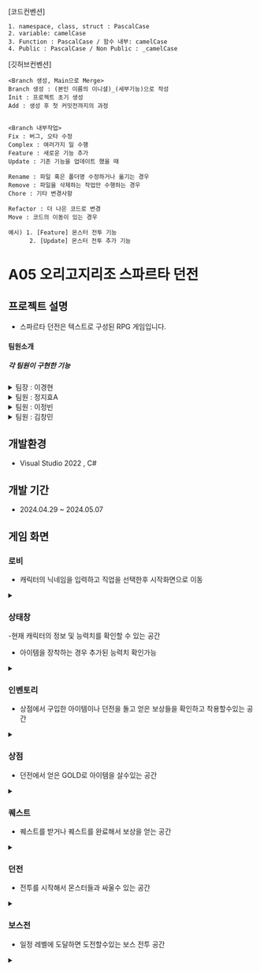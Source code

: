 [코드컨벤션]

	1. namespace, class, struct : PascalCase
	2. variable: camelCase
	3. Function : PascalCase / 함수 내부: camelCase
	4. Public : PascalCase / Non Public : _camelCase


[깃허브컨벤션]

	<Branch 생성, Main으로 Merge>
	Branch 생성 : (본인 이름의 이니셜)_(세부기능)으로 작성
	Init : 프로젝트 초기 생성
	Add : 생성 후 첫 커밋전까지의 과정
	
	
	<Branch 내부작업>
	Fix : 버그, 오타 수정
	Complex : 여러가지 일 수행
	Feature : 새로운 기능 추가
	Update : 기존 기능을 업데이트 했을 때

	Rename : 파일 혹은 폴더명 수정하거나 옮기는 경우
	Remove : 파일을 삭제하는 작업만 수행하는 경우
	Chore : 기타 변경사항

	Refactor : 더 나은 코드로 변경
	Move : 코드의 이동이 있는 경우

	예시) 1. [Feature] 몬스터 전투 기능
		  2. [Update] 몬스터 전투 추가 기능

	
# A05 오리고지리조 스파르타 던전

## 프로젝트 설명
- 스파르타 던전은 텍스트로 구성된 RPG 게임입니다.
#### 팀원소개
##### 각 팀원이 구현한 기능

<details><summary>팀장 : 이경현</summary>

- 구현기능
  - 레벨업 기능
  - 보상 추가
  - 아이템 적용
  - 상점 기능

</details>

<details><summary>팀원 : 정지효A</summary>

- 캐릭터 생성 기능
- 직업 선택 기능
- 게임 저장하기

</details>

<details><summary>팀원 : 이정빈</summary>

- 몬스터 종류 및 보스 추가
- 퀘스트 기능
- 퀘스트 선택과 완료 기능

</details>

<details><summary>팀원 : 김창민</summary>

- 스킬 기능
- 전투 기능
- 보스 스테이지

</details>

## 개발환경 
- Visual Studio 2022 , C#
## 개발 기간
- 2024.04.29 ~ 2024.05.07
## 게임 화면
### 로비
- 캐릭터의 닉네임을 입력하고 직업을 선택한후 시작화면으로 이동
<details><summary></summary>

![인트로 메인화면2](https://github.com/amor1523/-A05-SpartaDungeonTextRpg/assets/167047045/beaebcff-fa1b-4483-bff6-4e294a4a8b70)

<details><summary>코드 보기</summary>

```csharp
public void MainMenu()
{
    Console.Clear();
    Console.WriteLine("스파르타 던전에 오신 여러분 환영합니다.");
    Console.WriteLine("이제 전투를 시작할 수 있습니다.\n");
    Console.WriteLine("1. 상태보기");
    if (player.Level >= 1 && player.Level <= 4)
        Console.WriteLine($"2. 전투시작 (현재 진행 : {player.Level} Stage)");
    else
    {
        Console.Write($"2. 전투시작 ");
        ConsoleUtility.PrintTextHighlights(ConsoleColor.Red, "", "(현재 진행 : 보스 Stage!!)");
    }
    Console.WriteLine("3. 인벤토리");
    Console.WriteLine("4. 상점");
    Console.WriteLine("5. 물약사용");
    Console.WriteLine("6. 퀘스트");
    Console.WriteLine("7. 게임종료");
    Console.WriteLine();
    Console.WriteLine();
    Console.WriteLine("0. 저장하기");
    Console.WriteLine();

    int input = ConsoleUtility.PromptMenuChoice(0, 7);
    switch (input)
    {
        case 0:
            JsonSerialize.SaveData(player, item, potion, quest);
            break;
        case 1:
            StatusMenu();
            break;

        case 2:
            battle = new Battle(player, monsters, this, skill, potion);
            battle.BattleMenu();
            break;

        case 3:
            item.Inventory();
            break;

        case 4:
            item.Shop();
            break;
        case 5:
            potion.PotionInventory();
            break;
        case 6:
            quest.QuestList(player, Quest.questData);
            break;
        case 7:
            GamePlay = false;
            Console.WriteLine("\n게임을 종료합니다.");
            break;
    }
}
```

</details>
</details>

### 상태창
-현재 캐릭터의 정보 및 능력치를 확인할 수 있는 공간

- 아이템을 장착하는 경우 추가된 능력치 확인가능
<details><summary></summary>
	
![A05_TextRPG (5)](https://github.com/amor1523/-A05-SpartaDungeonTextRpg/assets/167047045/166b1b57-f304-47fc-a267-99c8a241009f)
<details><summary>코드 보기</summary>

```csharp
    public void StatusMenu()
    {
        player.Atk = player.NonEquipAtk;
        player.Def = player.NonEquipDef;

        bool flagEquipArmor = false;
        bool flagEquipWeapon = false;

        int equipArmorPower = 0;
        int equipWeaponPower = 0;

        int equipAtk = 0;
        int equipDef = 0;

        Console.Clear();
        ConsoleUtility.ShowTitle("[상태보기]");
        Console.WriteLine("캐릭터의 정보를 표시합니다.\n");
        Console.WriteLine($"Lv. {player.Level}");
        Console.WriteLine($"{player.Name} ({dict[player.Job]})");

        if (Item.InventoryIndex.Count != 0)
        {
            foreach (var equip in Item.InventoryIndex)
            {
                if (equip.FlagEquip)
                {
                    if (equip.AttackPower != 0)
                    {
                        flagEquipWeapon = true;
                        equipWeaponPower += equip.AttackPower;
                    }
                    if (equip.DefensivePower != 0)
                    {
                        flagEquipArmor = true;
                        equipArmorPower += equip.DefensivePower;
                    }
                }
            }
            equipAtk = player.Atk + equipWeaponPower;
            equipDef = player.Def + equipArmorPower;
        }

        if (!flagEquipWeapon)
        {
            Console.Write(ConsoleUtility.PadRightForMixedText("공격력", 10));
            Console.WriteLine($" : {player.Atk}");
        }
        else
        {
            Console.Write(ConsoleUtility.PadRightForMixedText("공격력", 10));
            Console.WriteLine($" : {player.Atk} (+{equipWeaponPower})");
        }
        if (!flagEquipArmor)
        {
            Console.Write(ConsoleUtility.PadRightForMixedText("방어력", 10));
            Console.WriteLine($" : {player.Def}");
        }
        else
        {
            Console.Write(ConsoleUtility.PadRightForMixedText("방어력", 10));
            Console.WriteLine($" : {player.Def} (+{equipArmorPower})");
        }

        Console.Write(ConsoleUtility.PadRightForMixedText("HP / MAXHP", 10));
        Console.WriteLine($" : {player.Hp} / {player.MaxHp}");

        Console.Write(ConsoleUtility.PadRightForMixedText("MP / MAXMP", 10));
        Console.WriteLine($" : {player.Mp} / {player.MaxMp}");

        Console.Write(ConsoleUtility.PadRightForMixedText("Gold", 10));
        Console.WriteLine($" : {player.Gold} G");

        Console.Write(ConsoleUtility.PadRightForMixedText("Exp", 10));
        Console.WriteLine($" : {player.Exp}");

        if (player.Level < 5)
            Console.WriteLine($"LevelUp까지 남은 Exp -> {player.LevelUpExp - player.Exp}\n");

        Console.WriteLine("0. 나가기\n");

        if (equipAtk > 0)
            player.Atk = equipAtk;
        else
            player.Atk = player.NonEquipAtk;
        if (equipDef > 0)
            player.Def = equipDef;
        else
            player.Def = player.NonEquipDef;

        int input = ConsoleUtility.PromptMenuChoice(0, 0);
        switch (input)
        {
            case 0:
                return;
        }
    }
}
```

</details>
</details>

### 인벤토리
- 상점에서 구입한 아이템이나 던전을 돌고 얻은 보상들을 확인하고 착용할수있는 공간
<details><summary></summary>

![A05_TextRPG (1) (1)](https://github.com/amor1523/-A05-SpartaDungeonTextRpg/assets/167047045/f719d48f-0e64-42d2-b664-950ee774637a)

![A05_TextRPG (4)](https://github.com/amor1523/-A05-SpartaDungeonTextRpg/assets/167047045/3b579c60-8dac-4bb9-86f4-82783d3d6e48)

</details>

### 상점
- 던전에서 얻은 GOLD로 아이템을 살수있는 공간
<details><summary></summary>

![A05_TextRPG (4) (1)](https://github.com/amor1523/-A05-SpartaDungeonTextRpg/assets/167047045/d247094e-3574-4a65-b3c9-d8e92c2a2ad3)

</details>

### 퀘스트
- 퀘스트를 받거나 퀘스트를 완료해서 보상을 얻는 공간
<details><summary></summary>

![A05_TextRPG (2) (1)](https://github.com/amor1523/-A05-SpartaDungeonTextRpg/assets/167047045/baf088f1-a4cf-469b-88e8-d3d3f140e8ff)

</details>

### 던전
- 전투를 시작해서 몬스터들과 싸울수 있는 공간
<details><summary></summary>

![A05_TextRPG (3) (1)](https://github.com/amor1523/-A05-SpartaDungeonTextRpg/assets/167047045/d03f8f76-7af4-4372-8f11-cb0a980175fb)

![A05_TextRPG (1) (1)](https://github.com/amor1523/-A05-SpartaDungeonTextRpg/assets/167047045/196a735d-9002-40f9-b571-f77472efd968)

</details>

### 보스전
- 일정 레벨에 도달하면 도전할수있는 보스 전투 공간
<details><summary></summary>

![A05_TextRPG (2) (1)](https://github.com/amor1523/-A05-SpartaDungeonTextRpg/assets/167047045/c54b1cf8-9619-43a6-aed4-f469818ce5f5)

![A05_TextRPG (3) (1)](https://github.com/amor1523/-A05-SpartaDungeonTextRpg/assets/167047045/b3961af2-6308-47b9-bc76-056eed6572bf)

</details>
